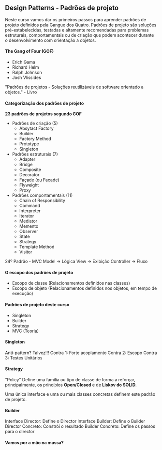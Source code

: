 ## Design Patterns - Padrões de projeto

Neste curso vamos dar os primeiros passos para aprender padrões de projeto definidos pela Gangue dos Quatro. Padrões de projeto são soluções pré-estabelecidas, testadas e altamente recomendadas para problemas estruturais, comportamentais ou de criação que podem acontecer durante o desenvolvimento com orientação a objetos.

#### The Gang of Four (GOF)

- Erich Gama
- Richard Helm
- Ralph Johnson
- Josh Vlissides

"Padrões de projetos - Soluções reutilizáveis de software orientado a objetos." - Livro

#### Categorização dos padrões de projeto

**23 padrões de projetos segundo GOF**

- Padrões de criação (5) 
    - Absytact Factory 
    - Builder 
    - Factory Method 
    - Prototype 
    - Singleton
- Padrões estruturais (7)
    - Adapter 
    - Bridge 
    - Composite 
    - Decorator 
    - Façade (ou Facade) 
    - Flyweight 
    - Proxy
- Padrões comportamentais (11)
    - Chain of Responsibility 
    - Command 
    - Interpreter 
    - Iterator 
    - Mediator 
    - Memento 
    - Observer 
    - State 
    - Strategy 
    - Template Method 
    - Visitor

24º Padrão - MVC
Model -> Lógica
View -> Exibição
Controller -> Fluxo

#### O escopo dos padrões de projeto

- Escopo de classe (Relacionamentos definidos nas classes)
- Escopo de objeto (Relacionamentos definidos nos objetos, em tempo de execução)

#### Padrões de projeto deste curso

- Singleton
- Builder
- Strategy
- MVC (Teoria)

#### Singleton
Anti-pattern? Talvez!!!
Contra 1: Forte acoplamento
Contra 2: Escopo
Contra 3: Testes Unitários

#### Strategy
"Policy"
Define uma família ou tipo de classe de forma a reforçar, principalmente, os princípios **Open/Closed** e de **Liskov do SOLID**.

Uma única interface e uma ou mais classes concretas definem este padrão de projeto.

#### Builder
Interface Director: Define o Director
Interface Builder: Define o Builder
Director Concreto: Constrói o resultado
Builder Concreto: Define os passos para o director


#### Vamos por a mão na massa?